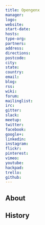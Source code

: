 ```yaml
---
title: Opengenx
manager: 
logo: 
website: 
start-date: 
hosts: 
type-org: 
partners: 
address: 
directions: 
postcode: 
city: 
state: 
country: 
email: 
blog: 
rss: 
wiki: 
forum: 
mailinglist: 
irc: 
gitter: 
slack: 
meetup: 
twitter: 
facebook: 
google+: 
linkedin: 
instagram: 
flickr: 
pinterest: 
vimeo: 
youtube: 
hackpad: 
trello: 
github: 
---
```


## About

## History

